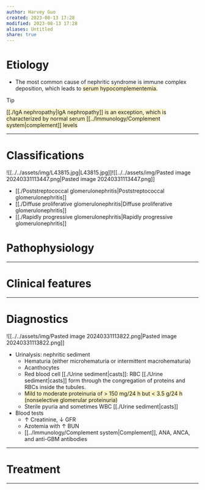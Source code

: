 ```yaml
---
author: Harvey Guo
created: 2023-08-13 17:28
modified: 2023-08-13 17:28
aliases: Untitled
share: true
---
```

# Etiology
- The most common cause of nephritic syndrome is immune complex deposition, which leads to <span style="background:rgba(240, 200, 0, 0.2)">serum hypocomplementemia.</span>
>[!tip] 
><span style="background:rgba(240, 200, 0, 0.2)">[[./IgA nephropathy|IgA nephropathy]] is an exception, which is characterized by normal serum [[../Immunology/Complement system|complement]] levels</span>

---
# Classifications
![[../../assets/img/L43815.jpg|L43815.jpg]]![[../../assets/img/Pasted image 20240331113447.png|Pasted image 20240331113447.png]]
- [[./Poststreptococcal glomerulonephritis|Poststreptococcal glomerulonephritis]]
- [[./Diffuse proliferative glomerulonephritis|Diffuse proliferative glomerulonephritis]]
- [[./Rapidly progressive glomerulonephritis|Rapidly progressive glomerulonephritis]]

# Pathophysiology


---
# Clinical features


---
# Diagnostics
![[../../assets/img/Pasted image 20240331113822.png|Pasted image 20240331113822.png]]
- Urinalysis: nephritic sediment 
	- Hematuria (either microhematuria or intermittent macrohematuria)
	- Acanthocytes  
	- Red blood cell [[./Urine sediment|casts]]: RBC [[./Urine sediment|casts]] form through the congregation of proteins and RBCs inside the tubules. 
	- <span style="background:rgba(240, 200, 0, 0.2)">Mild to moderate proteinuria of > 150 mg/24 h but &lt; 3.5 g/24 h (nonselective glomerular proteinuria)</span> 
	- Sterile pyuria and sometimes WBC [[./Urine sediment|casts]]
- Blood tests
	- ↑ Creatinine, ↓ GFR
	- Azotemia with ↑ BUN 
	- [[../Immunology/Complement system|Complement]], ANA, ANCA, and anti-GBM antibodies

---
# Treatment


---
